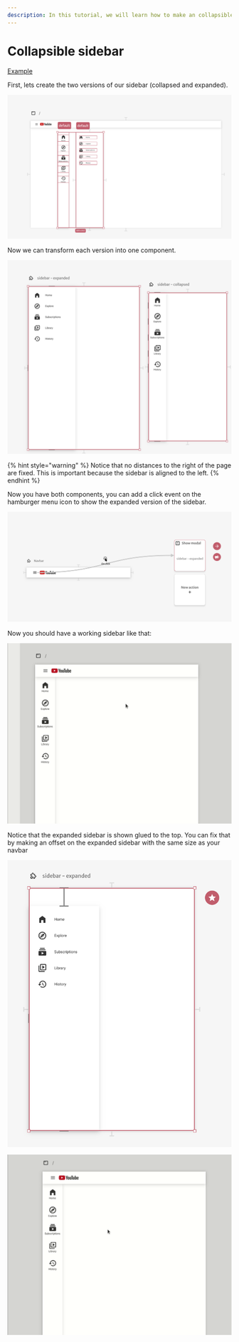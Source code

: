```yaml
---
description: In this tutorial, we will learn how to make an collapsible sidebar
---
```


# Collapsible sidebar

[Example](https://create.abstra.app/template/2b3ddcf3-770f-483b-ab0c-c99c3f67b3bf)

First, lets create the two versions of our sidebar (collapsed and expanded).

![We just drew the elements, no components are involved yet](<../../.gitbook/assets/image (71).png>)

Now we can transform each version into one component.

![Each version of the sidebar is now a component](<../../.gitbook/assets/image (49).png>)

{% hint style="warning" %}
Notice that no distances to the right of the page are fixed. This is important because the sidebar is aligned to the left.
{% endhint %}

Now you have both components, you can add a click event on the hamburger menu icon to show the expanded version of the sidebar.

![You only need to trigger the expanded version](<../../.gitbook/assets/image (61) (1).png>)

Now you should have a working sidebar like that:

![Modals come with the default "collapse when click outside" behavior](../../.gitbook/assets/collapsible-sidebar-1.gif)

Notice that the expanded sidebar is shown glued to the top. You can fix that by making an offset on the expanded sidebar with the same size as your navbar

![Just the expaned sidebar should have this offset in px](<../../.gitbook/assets/image (62) (1).png>)

![It should work like this](../../.gitbook/assets/collapsible-sidebar-2.gif)

